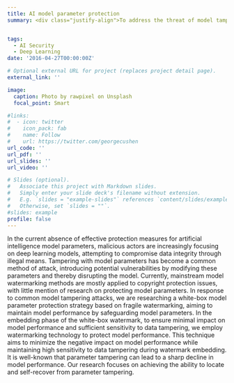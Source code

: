 ```yaml
---
title: AI model parameter protection
summary: <div class="justify-align">To address the threat of model tampering in deep learning models, the study proposes a method based on a fragile watermarking scheme to accurately locate and recover tampered model parameters.</div>


tags:
  - AI Security
  - Deep Learning
date: '2016-04-27T00:00:00Z'

# Optional external URL for project (replaces project detail page).
external_link: ''

image:
  caption: Photo by rawpixel on Unsplash
  focal_point: Smart

#links:
#  - icon: twitter
#    icon_pack: fab
#    name: Follow
#    url: https://twitter.com/georgecushen
url_code: ''
url_pdf: ''
url_slides: ''
url_video: ''

# Slides (optional).
#   Associate this project with Markdown slides.
#   Simply enter your slide deck's filename without extension.
#   E.g. `slides = "example-slides"` references `content/slides/example-slides.md`.
#   Otherwise, set `slides = ""`.
#slides: example
profile: false
---
```

<div class="justify-align">
In the current absence of effective protection measures for artificial intelligence model parameters, malicious actors are increasingly focusing on deep learning models, attempting to compromise data integrity through illegal means. Tampering with model parameters has become a common method of attack, introducing potential vulnerabilities by modifying these parameters and thereby disrupting the model. Currently, mainstream model watermarking methods are mostly applied to copyright protection issues, with little mention of research on protecting model parameters. In response to common model tampering attacks, we are researching a white-box model parameter protection strategy based on fragile watermarking, aiming to maintain model performance by safeguarding model parameters. In the embedding phase of the white-box watermark, to ensure minimal impact on model performance and sufficient sensitivity to data tampering, we employ watermarking technology to protect model performance. This technique aims to minimize the negative impact on model performance while maintaining high sensitivity to data tampering during watermark embedding. It is well-known that parameter tampering can lead to a sharp decline in model performance. Our research focuses on achieving the ability to locate and self-recover from parameter tampering.
</div>







